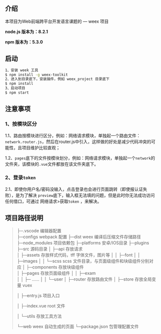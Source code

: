 ## 介绍

本项目为Web前端跨平台开发语言课题的 — weex 项目

**node.js 版本为：8.2.1**

**npm 版本为：5.3.0**

## 启动

``` bash
1、安装 week 工具
$ npm install -g weex-toolkit
2、进入到目录底下，安装插件，例如 weex_project 目录底下
$ npm install
3、启动项目
$ npm start
```

## 注意事项

### 1、按模块区分

1.1、路由按模块进行区分，例如：网络请求模块，单独起一个路由文件：`network.router.js`，然后在router.js中引入，这样做的好处是减少代码冲突的可能性，且项目维护比较直观；

1.2、`pages`底下的文件按模块划分，例如：网络请求模块，单独起一个`network`的文件夹，该模块的`.vue`文件都放在该文件夹底下。

### 2、登录`token`

2.1、即使你用户名/密码没输入，点击登录也会进行页面跳转（即使报认证失败），是为了解决 `preview`底下，输入框无法填的问题，但是此时你无法成功访问任何借口，可通过 网络请求>获取`token` ，来解决。
## 项目路径说明

> ├─.vscode				编辑器配置						    
> ├─configs				webpack 配置
> ├─dist					weex 编译后压缩文件存储路径
> ├─node_modules		项目依赖包
> ├─platforms                         安卓/IOS目录
> ├─plugins
> ├─src					源码目录
> │  ├─api					存放请求						
> │  ├─assets				存放样式代码，tff 字体文件，图片等
> │  │  ├─font
> │  │  ├─images
> │  │  └─scss			        scss 文件目录，与页面级组件和块级组件分别对应
> │  ├─components		存放块级组件							
> │  ├─pages				存放页面级组件
> │  │  ├─exam				
> │  │  ├─ ......
> │  │  └─user
> │  ├─router				存放路由文件
> │  ├─store				存放全局变量 vuex
>
> │  ├─entry.js				项目入口
>
> │  ├─index.vue			root 文件
>
> │  └─utils				存放工具方法										
>
> └─web					weex 自动生成的页面
> └─package.json			包管理配置文件
